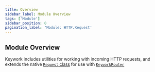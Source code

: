 ```yaml
---
title: Overview
sidebar_label: Module Overview
tags: ['Module']
sidebar_position: 0
pagination_label: 'Module: HTTP.Request'
---
```


## Module Overview

Keywork includes utilities for working with incoming HTTP requests,
and extends the native [`Request` class](https://developer.mozilla.org/en-US/docs/Web/API/Request)
for use with [`KeyworkRouter`](/modules/router/classes/KeyworkRouter)
